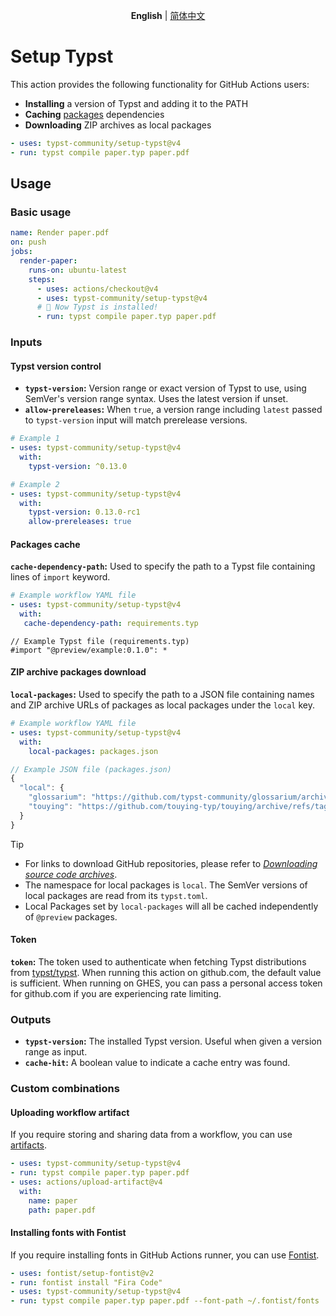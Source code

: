 <p align=center>
  <b>English</b> | <a href="https://github.com/typst-community/setup-typst/blob/main/README_zh-Hans-CN.md" hreflang="zh-Hans-CN" lang="zh-Hans-CN">简体中文</a>
</p>

# Setup Typst

This action provides the following functionality for GitHub Actions users:

- **Installing** a version of Typst and adding it to the PATH
- **Caching** [packages] dependencies
- **Downloading** ZIP archives as local packages

```yaml
- uses: typst-community/setup-typst@v4
- run: typst compile paper.typ paper.pdf
```

## Usage

### Basic usage

```yaml
name: Render paper.pdf
on: push
jobs:
  render-paper:
    runs-on: ubuntu-latest
    steps:
      - uses: actions/checkout@v4
      - uses: typst-community/setup-typst@v4
      # 🎉 Now Typst is installed!
      - run: typst compile paper.typ paper.pdf
```

### Inputs

#### Typst version control

- **`typst-version`:** Version range or exact version of Typst to use, using SemVer's version range syntax. Uses the latest version if unset.
- **`allow-prereleases`:** When `true`, a version range including `latest` passed to `typst-version` input will match prerelease versions.

```yaml
# Example 1
- uses: typst-community/setup-typst@v4
  with:
    typst-version: ^0.13.0

# Example 2
- uses: typst-community/setup-typst@v4
  with:
    typst-version: 0.13.0-rc1
    allow-prereleases: true
```

#### Packages cache

**`cache-dependency-path`:** Used to specify the path to a Typst file containing lines of `import` keyword.

```yaml
# Example workflow YAML file
- uses: typst-community/setup-typst@v4
  with:
   cache-dependency-path: requirements.typ
```

```typst
// Example Typst file (requirements.typ)
#import "@preview/example:0.1.0": *
```

#### ZIP archive packages download

**`local-packages`:** Used to specify the path to a JSON file containing names and ZIP archive URLs of packages as local packages under the `local` key.

```yaml
# Example workflow YAML file
- uses: typst-community/setup-typst@v4
  with:
    local-packages: packages.json
```

```js
// Example JSON file (packages.json)
{
  "local": {
    "glossarium": "https://github.com/typst-community/glossarium/archive/refs/tags/v0.5.4.zip",
    "touying": "https://github.com/touying-typ/touying/archive/refs/tags/0.6.1.zip"
  }
}
```

> [!TIP]
> - For links to download GitHub repositories, please refer to [_Downloading source code archives_].
> - The namespace for local packages is `local`. The SemVer versions of local packages are read from its `typst.toml`.
> - Local Packages set by `local-packages` will all be cached independently of `@preview` packages.

#### Token

**`token`:** The token used to authenticate when fetching Typst distributions from [typst/typst]. When running this action on github.com, the default value is sufficient. When running on GHES, you can pass a personal access token for github.com if you are experiencing rate limiting.

### Outputs

- **`typst-version`:** The installed Typst version. Useful when given a version range as input.
- **`cache-hit`:** A boolean value to indicate a cache entry was found.

### Custom combinations

#### Uploading workflow artifact

If you require storing and sharing data from a workflow, you can use [artifacts].

```yaml
- uses: typst-community/setup-typst@v4
- run: typst compile paper.typ paper.pdf
- uses: actions/upload-artifact@v4
  with:
    name: paper
    path: paper.pdf
```

#### Installing fonts with Fontist

If you require installing fonts in GitHub Actions runner, you can use [Fontist].

```yaml
- uses: fontist/setup-fontist@v2
- run: fontist install "Fira Code"
- uses: typst-community/setup-typst@v4
- run: typst compile paper.typ paper.pdf --font-path ~/.fontist/fonts
```

[Typst]: https://typst.app/
[typst/typst]: https://github.com/typst/typst
[packages]: https://github.com/typst/packages
[_Downloading source code archives_]: https://docs.github.com/en/repositories/working-with-files/using-files/downloading-source-code-archives
[artifacts]: https://docs.github.com/en/actions/writing-workflows/choosing-what-your-workflow-does/storing-and-sharing-data-from-a-workflow
[Fontist]: https://www.fontist.org/